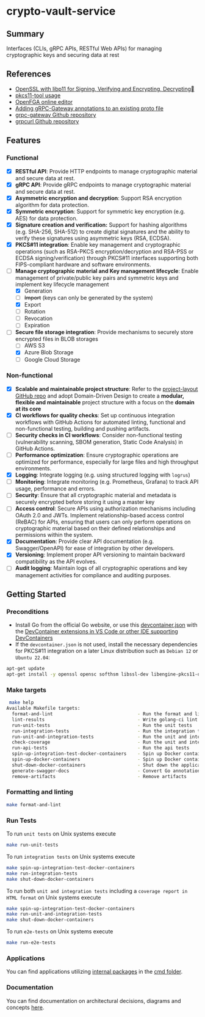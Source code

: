 # crypto-vault-service

## Summary

Interfaces (CLIs, gRPC APIs, RESTful Web APIs) for managing cryptographic keys and securing data at rest

## References

- [OpenSSL with libp11 for Signing, Verifying and Encrypting, Decrypting](https://docs.yubico.com/hardware/yubihsm-2/hsm-2-user-guide/hsm2-openssl-libp11.html#rsa-pkcs)
- [pkcs11-tool usage](https://docs.nitrokey.com/nethsm/pkcs11-tool#id1)
- [OpenFGA online editor](https://play.fga.dev/sandbox/?store=github)
- [Adding gRPC-Gateway annotations to an existing proto file](https://grpc-ecosystem.github.io/grpc-gateway/docs/tutorials/adding_annotations/)
- [grpc-gateway Github repository](https://github.com/grpc-ecosystem/grpc-gateway)
- [grpcurl Github repository](https://github.com/fullstorydev/grpcurl)

## Features

### Functional

- [x] **RESTful API**: Provide HTTP endpoints to manage cryptographic material and secure data at rest.
- [x] **gRPC API**: Provide gRPC endpoints to manage cryptographic material and secure data at rest.
- [x] **Asymmetric encryption and decryption**: Support RSA encryption algorithm for data protection.
- [x] **Symmetric encryption**: Support for symmetric key encryption (e.g. AES) for data protection.
- [x] **Signature creation and verification:** Support for hashing algorithms (e.g. SHA-256, SHA-512) to create digital signatures and the ability to verify these signatures using asymmetric keys (RSA, ECDSA).
- [x] **PKCS#11 integration**: Enable key management and cryptographic operations (such as RSA-PKCS encryption/decryption and RSA-PSS or ECDSA signing/verification) through PKCS#11 interfaces supporting both FIPS-compliant hardware and software environments.
- [ ] **Manage cryptographic material and Key management lifecycle**: Enable management of private/public key pairs and symmetric keys and implement key lifecycle management
  - [x] Generation
  - [ ] ~~Import~~ (keys can only be generated by the system)
  - [x] Export
  - [ ] Rotation
  - [ ] Revocation
  - [ ] Expiration
- [ ] **Secure file storage integration**: Provide mechanisms to securely store encrypted files in BLOB storages
  - [ ] AWS S3
  - [x] Azure Blob Storage
  - [ ] Google Cloud Storage

### Non-functional

- [x] **Scalable and maintainable project structure**: Refer to the [project-layout GitHub repo](https://github.com/golang-standards/project-layout) and adopt Domain-Driven Design to create a **modular, flexible and maintainable** project structure with a focus on the **domain at its core**
- [x] **CI workflows for quality checks**: Set up continuous integration workflows with GitHub Actions for automated linting, functional and non-functional testing, building and pushing artifacts.
- [ ] **Security checks in CI workflows**: Consider non-functional testing (vulnerability scanning, SBOM generation, Static Code Analysis) in GitHub Actions.
- [ ] **Performance optimization**: Ensure cryptographic operations are optimized for performance, especially for large files and high throughput environments.
- [x] **Logging**: Integrate logging (e.g. using structured logging with `logrus`)
- [ ] **Monitoring**: Integrate monitoring (e.g. Prometheus, Grafana) to track API usage, performance and errors.
- [ ] **Security**: Ensure that all cryptographic material and metadata is securely encrypted before storing it using a master key
- [ ] **Access control**: Secure APIs using authorization mechanisms including OAuth 2.0 and JWTs. Implement relationship-based access control (ReBAC) for APIs, ensuring that users can only perform operations on cryptographic material based on their defined relationships and permissions within the system.
- [x] **Documentation**: Provide clear API documentation (e.g. Swagger/OpenAPI) for ease of integration by other developers.
- [x] **Versioning**: Implement proper API versioning to maintain backward compatibility as the API evolves.
- [ ] **Audit logging**: Maintain logs of all cryptographic operations and key management activities for compliance and auditing purposes.

## Getting Started

### Preconditions

- Install Go from the official Go website, or use this [devcontainer.json](../../.devcontainer/devcontainer.json) with the [DevContainer extensions in VS Code or other IDE supporting DevContainers](https://marketplace.visualstudio.com/items?itemName=ms-vscode-remote.remote-containers)
- If the `devcontainer.json` is not used, install the necessary dependencies for PKCS#11 integration on a later Linux distribution such as `Debian 12` or `Ubuntu 22.04`:

```sh
apt-get update
apt-get install -y openssl opensc softhsm libssl-dev libengine-pkcs11-openssl
```

### Make targets

```sh
 make help
Available Makefile targets:
  format-and-lint                               - Run the format and linting script
  lint-results                                  - Write golang-ci lint findings to a linter-findings.txt file
  run-unit-tests                                - Run the unit tests
  run-integration-tests                         - Run the integration tests
  run-unit-and-integration-tests                - Run the unit and integration tests
  check-coverage                                - Run the unit and integration tests and check if code coverage of min 80 percent is achieved
  run-api-tests                                 - Run the api tests
  spin-up-integration-test-docker-containers    - Spin up Docker containers for integration tests (Postgres, Azure Blob Storage)
  spin-up-docker-containers                     - Spin up Docker containers with internal containerized applications
  shut-down-docker-containers                   - Shut down the application Docker containers
  generate-swagger-docs                         - Convert Go annotations to Swagger Documentation 2.0
  remove-artifacts                              - Remove artifacts
```

### Formatting and linting

```sh
make format-and-lint
```

### Run Tests

To run `unit tests` on Unix systems execute

```sh
make run-unit-tests
```

To run `integration tests` on Unix systems execute

```sh
make spin-up-integration-test-docker-containers
make run-integration-tests
make shut-down-docker-containers
```

To run both `unit and integration tests` including a `coverage report in HTML format` on Unix systems execute

```sh
make spin-up-integration-test-docker-containers
make run-unit-and-integration-tests
make shut-down-docker-containers
```

To run `e2e-tests` on Unix systems execute

```sh
make run-e2e-tests
```

### Applications

You can find applications utilizing [internal packages](./internal/) in the [cmd folder](./cmd/).

### Documentation

You can find documentation on architectural decisions, diagrams and concepts [here](./docs).
